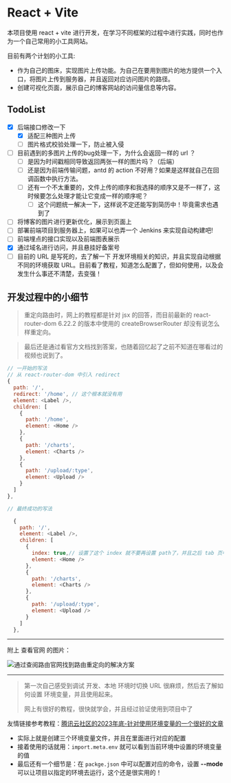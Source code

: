 # React + Vite

本项目使用 react + vite 进行开发，在学习不同框架的过程中进行实践，同时也作为一个自己常用的小工具网站。

目前有两个计划的小工具:

- 作为自己的图床，实现图片上传功能。为自己在要用到图片的地方提供一个入口，将图片上传到服务器，并且返回对应访问图片的路径。
- 创建可视化页面，展示自己的博客网站的访问量信息等内容。

## TodoList

* [x] 后端接口修改一下
  * [x] 适配三种图片上传
  * [ ] 图片格式校验处理一下，防止被入侵
* [ ] 目前遇到的多图片上传的bug处理一下，为什么会返回一样的 url ？
  * [ ] 是因为时间戳相同导致返回两张一样的图片吗？（后端）
  * [ ] 还是因为前端传输问题，antd 的 action 不好用？如果是这样就自己在回调函数中执行方法。
  * [ ] 还有一个不太重要的，文件上传的顺序和我选择的顺序又是不一样了，这时候要怎么处理才能让它变成一样的顺序呢？
    * [ ] 这个问题统一解决一下，这样说不定还能写到简历中！毕竟需求也遇到了
* [ ] 将博客的图片进行更新优化，展示到页面上
* [ ] 部署前端项目到服务器上，如果可以也弄一个 Jenkins 来实现自动构建吧!
* [ ] 前端埋点的接口实现以及前端图表展示
* [x] 通过域名进行访问，并且悬挂好备案号
* [ ] 目前的 URL 是写死的，去了解一下 开发环境相关的知识，并且实现自动根据不同的环境获取 URL。目前看了教程，知道怎么配置了，但如何使用，以及会发生什么事还不清楚，去变强！

## 开发过程中的小细节

> 重定向路由时，网上的教程都是针对 jsx 的回答，而目前最新的 react-router-dom 6.22.2 的版本中使用的 createBrowserRouter 却没有说怎么样重定向。

> 最后还是通过看官方文档找到答案，也随着回忆起了之前不知道在哪看过的视频也说到了。

```javascript
// 一开始的写法
// 从 react-router-dom 中引入 redirect
{
  path: '/',
  redirect: '/home', // 这个根本就没有用
  element: <Label />,
  children: [
    {
      path: '/home',
      element: <Home />
    },
    {
      path: '/charts',
      element: <Charts />
    },
    {
      path: '/upload/:type',
      element: <Upload />
    }
  ]
},
```

```javascript
// 最终成功的写法

  {
    path: '/',
    element: <Label />,
    children: [
      {
        index: true,// 设置了这个 index 就不要再设置 path了，并且之后 tab 页中跳转的路由也是直接使用 '/'
        element: <Home />
      },
      {
        path: '/charts',
        element: <Charts />
      },
      {
        path: '/upload/:type',
        element: <Upload />
      }
    ]
  },
```

---

附上 查看官网 的图片：

![通过查阅路由官网找到路由重定向的解决方案](http://8.134.197.161:3000/api/images/other/image-1710003183016.jpeg)



---

> 第一次自己感受到调试 开发、本地 环境时切换 URL 很麻烦，然后去了解如何设置 环境变量，并且使用起来。
>
> 网上有很好的教程，很快就学会，并且经过验证使用到项目中了

友情链接参考教程：[腾讯云社区的2023年底-针对使用环境变量的一个很好的文章](https://cloud.tencent.com/developer/article/2354445)

* 实际上就是创建三个环境变量文件，并且在里面进行对应的配置
* 接着使用的话就用：` import.meta.env ` 就可以看到当前环境中设置的环境变量的值
* 最后还有一个细节是：在 `packge.json`  中可以配置对应的命令，设置 **--mode** 可以让项目以指定的环境去运行，这个还是很实用的！